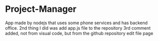 # Project-Manager

App made by nodejs that uses some phone services and has backend office.
2nd thing I did was add app.js file to the repository
3rd comment added, not from visual code, but from the github repository edit file page 
